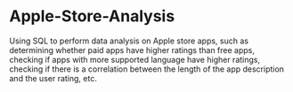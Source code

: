 # Apple-Store-Analysis
Using SQL to perform data analysis on Apple store apps, such as determining whether paid apps have higher ratings than free apps, checking if apps with more supported language have higher ratings, checking if there is a correlation between the length of the app description and the user rating, etc.
